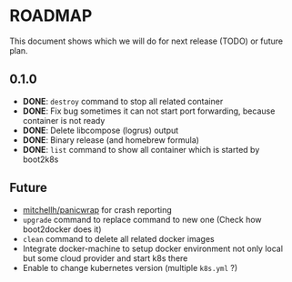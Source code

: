 # ROADMAP

This document shows which we will do for next release (TODO) or future plan.

## 0.1.0

- **DONE**: `destroy` command to stop all related container
- **DONE**: Fix bug sometimes it can not start port forwarding, because container is not ready
- **DONE**: Delete libcompose (logrus) output
- **DONE**: Binary release (and homebrew formula)
- **DONE**: `list` command to show all container which is started by boot2k8s

## Future

- [mitchellh/panicwrap](https://github.com/mitchellh/panicwrap) for crash reporting
- `upgrade` command to replace command to new one (Check how boot2docker does it)
- `clean` command to delete all related docker images
- Integrate docker-machine to setup docker environment not only local but some cloud provider and start k8s there
- Enable to change kubernetes version (multiple `k8s.yml` ?)
